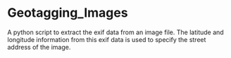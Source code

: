 # Geotagging_Images
A python script to extract the exif data from an image file. The latitude and longitude information from this exif data is used to specify the street address of the image. 
